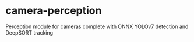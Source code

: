 # camera-perception
Perception module for cameras complete with ONNX YOLOv7 detection and DeepSORT tracking
